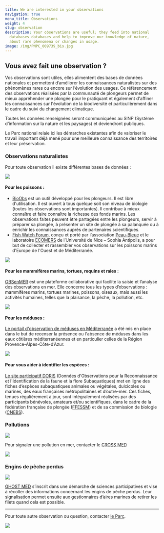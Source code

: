 ```yaml
---
title: We are interested in your observations
navigation: true
menu_title: Observations
weight: 4
slug: observation
description: Your observations are useful; they feed into national
  databases databases and help to improve our knowledge of nature,
  about rare phenomena or changes in usage.
image: /img/PNPC_009739_bis.jpg
---
```

## Vous avez fait une observation ?

Vos observations sont utiles, elles alimentent des bases de données nationales et permettent d’améliorer les connaissances naturalistes sur des phénomènes rares ou encore sur l’évolution des usages. Ce référencement des observations réalisées par la communauté de plongeurs permet de mieux appréhender une plongée pour le pratiquant et également d'affiner les connaissances sur l'évolution de la biodiversité et particulièrement dans le cadre du suivi du changement climatique.

Toutes les données renseignées seront communiquées au SINP (Système d’information sur la nature et les paysages) et deviendront publiques.

Le Parc national relaie ici les démarches existantes afin de valoriser le travail important déjà mené pour une meilleure connaissance des territoires et leur préservation.

### Observations naturalistes

Pour toute observation il existe différentes bases de données :

![](/img/fishwatch.png)

#### Pour les poissons :

* [BioObs](https://bioobs.fr ) est un outil développé pour les plongeurs. Il est libre d'utilisation. Il est ouvert à tous quelque soit son niveau de biologie (toutes les observations sont importantes). Il contribue à mieux connaître et faire connaître la richesse des fonds marins. Les observations faites peuvent être partagées entre les plongeurs, servir à préparer sa plongée, à présenter un site de plongée à sa palanquée ou à enrichir les connaissances auprès de partenaires scientifiques.
* [Fish Watch Forum](https://www.fish-watch.org/), conçu et porté par l’association [Peau-Bleue](http://www.peaubleue.org/index.php) et le laboratoire [ECOMERS](http://www.unice.fr/ecomers/) de l’Université de Nice – Sophia Antipolis, a pour but de collecter et rassembler vos observations sur les poissons marins d'Europe de l'Ouest et de Méditerranée.

![](/img/cetaces.png)

#### Pour les mammifères marins, tortues, requins et raies :

[OBSenMER](http://www.obsenmer.org/) est une plateforme collaborative qui facilite la saisie et l’analyse des observations en mer. Elle concerne tous les types d’observations : mammifères marins, tortues marines, poissons, oiseaux, mais aussi les activités humaines, telles que la plaisance, la pêche, la pollution, etc.

![](/img/meduse.png)

#### Pour les méduses :

[Le portail d'observation de méduses en Méditerranée](http://meduse.acri.fr/home/home.php) a été mis en place dans le but de recenser la présence ou l'absence de méduses dans les eaux côtières méditerranéennes et en particulier celles de la Région Provence-Alpes-Côte-d’Azur.

![](/img/meduse.png)

#### Pour vous aider à identifier les espèces :

[Le site participatif DORIS](https://doris.ffessm.fr/) (Données d'Observations pour la Reconnaissance et l'Identification de la faune et la flore Subaquatiques) met en ligne des fiches d’espèces subaquatiques animales ou végétales, dulcicoles ou marines, des eaux françaises métropolitaines et d’outre-mer. Ces fiches, tenues régulièrement à jour, sont intégralement réalisées par des participants bénévoles, amateurs et/ou scientifiques, dans le cadre de la fédération française de plongée ([FFESSM](http://www.ffessm.fr/)) et de sa commission de biologie ([CNEBS](http://biologie.ffessm.fr/)).

### Pollutions

![](/img/polution.png)

Pour signaler une pollution en mer, contacter le [CROSS MED](http://www.dirm.mediterranee.developpement-durable.gouv.fr/cross-med-r43.html)

![](/img/cross.png)

### Engins de pêche perdus

![](/img/enginsdepeche.png)

[GHOST MED](https://www.mio.univ-amu.fr/ghostmed/) s’inscrit dans une démarche de sciences participatives et vise à récolter des informations concernant les engins de pêche perdus. Leur signalisation permet ensuite aux gestionnaires d’aires marines de retirer les filets quand cela est possible.

---

Pour toute autre observation ou question, contacter [le Parc](http://www.portcros-parcnational.fr/fr/formulaire-contact).

![](/img/apnee.png)
